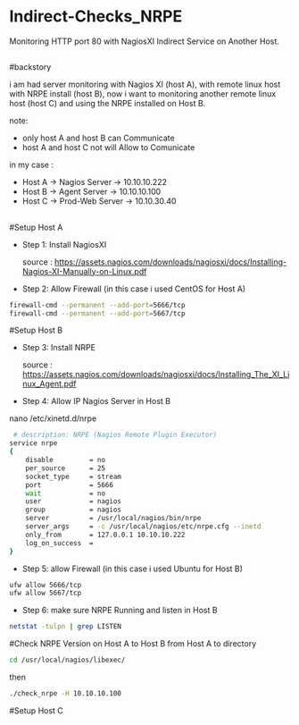 # Indirect-Checks_NRPE

Monitoring HTTP port 80 with NagiosXI Indirect Service on Another Host.
##
#backstory

i am had server monitoring with Nagios XI (host A), with remote linux host with NRPE install (host B), now i want to monitoring another remote linux host (host C) and using the NRPE installed on Host B.

note:
- only host A and host B can Communicate 
- host A and host C not will Allow to Comunicate

in my case :
- Host A -> Nagios Server    -> 10.10.10.222
- Host B -> Agent Server     -> 10.10.10.100
- Host C -> Prod-Web Server  -> 10.10.30.40

##
##
##
##

#Setup Host A
- Step 1: Install NagiosXI
  
    source : https://assets.nagios.com/downloads/nagiosxi/docs/Installing-Nagios-XI-Manually-on-Linux.pdf

- Step 2: Allow Firewall (in this case i used CentOS for Host A)
 ```bash
firewall-cmd --permanent --add-port=5666/tcp
firewall-cmd --permanent --add-port=5667/tcp 
```

#Setup Host B
- Step 3: Install NRPE

    source : https://assets.nagios.com/downloads/nagiosxi/docs/Installing_The_XI_Linux_Agent.pdf

- Step 4: Allow IP Nagios Server in Host B
  
nano /etc/xinetd.d/nrpe

```bash
 # description: NRPE (Nagios Remote Plugin Executor)
service nrpe
{
    disable         = no
    per_source      = 25
    socket_type     = stream
    port            = 5666
    wait            = no
    user            = nagios
    group           = nagios
    server          = /usr/local/nagios/bin/nrpe
    server_args     = -c /usr/local/nagios/etc/nrpe.cfg --inetd
    only_from       = 127.0.0.1 10.10.10.222
    log_on_success  =
}
```
- Step 5: allow Firewall (in this case i used Ubuntu for Host B)
  
```bash
ufw allow 5666/tcp
ufw allow 5667/tcp
```

- Step 6: make sure NRPE Running and listen in Host B

```bash
netstat -tulpn | grep LISTEN
```

#Check NRPE Version on Host A to Host B
from Host A to directory
```bash
cd /usr/local/nagios/libexec/
```
then
```bash
./check_nrpe -H 10.10.10.100
```
#Setup Host C

